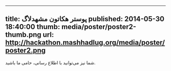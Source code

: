 ----------
title: پوستر هکاتون مشهدلاگ
published: 2014-05-30 18:40:00
thumb: media/poster/poster2-thumb.png
url: http://hackathon.mashhadlug.org/media/poster/poster2.png
----------
شما نیز می‌توانید با اطلاع رسانی، حامی ما باشید.
